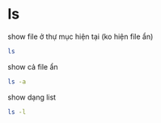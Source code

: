 # ls

show file ở thự mục hiện tại (ko hiện file ẩn)

```bash
ls
```

show cả file ẩn

```bash
ls -a
```

show dạng list

```bash
ls -l
```
